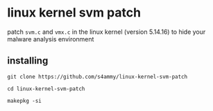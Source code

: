 # linux kernel svm patch

patch `svm.c` and `vmx.c` in the linux kernel (version 5.14.16) to hide your malware analysis environment

## installing

`git clone https://github.com/s4ammy/linux-kernel-svm-patch`

`cd linux-kernel-svm-patch`

`makepkg -si`